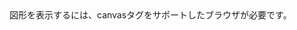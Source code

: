 <html>
<body>
<canvas id="sample" width="400" height="300">
図形を表示するには、canvasタグをサポートしたブラウザが必要です。
</canvas>
<script>
  var canvas = document.getElementById('sample');
  var context = canvas.getContext('2d');
  function main() {  
  context.fillRect(Math.random()*1000,Math.random()*1000,100,100);
  
  
  
  
  
  
  
  requestAnimationFrame(main);
  }
  main();
</script>
</body>
</html>
